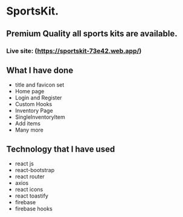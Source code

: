# SportsKit.

## Premium Quality all sports kits are available.

### Live site: (https://sportskit-73e42.web.app/)

## What I have done

- title and favicon set
- Home page
- Login and Register
- Custom Hooks
- Inventory Page
- SingleInventoryItem
- Add items
- Many more

## Technology that I have used

- react js
- react-bootstrap
- react router
- axios
- react icons
- react toastify
- firebase
- firebase hooks
